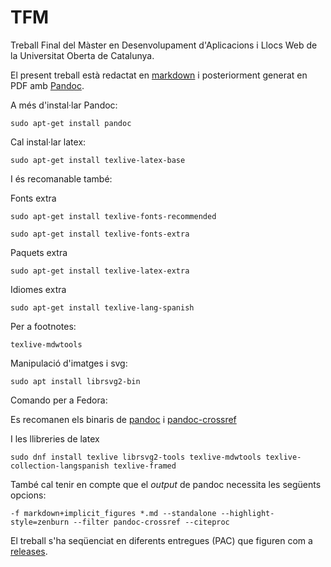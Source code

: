 # TFM

Treball Final del Màster en Desenvolupament d'Aplicacions i Llocs Web de la Universitat Oberta de Catalunya.

El present treball està redactat en [markdown](https://github.com/fampa/tfm/blob/main/TFM.md) i posteriorment generat en PDF amb [Pandoc](https://pandoc.org/).

A més d'instal·lar Pandoc:

`sudo apt-get install pandoc`

Cal instal·lar latex:

`sudo apt-get install texlive-latex-base`

I és recomanable també:

Fonts extra

`sudo apt-get install texlive-fonts-recommended`

`sudo apt-get install texlive-fonts-extra`

Paquets extra

`sudo apt-get install texlive-latex-extra`

Idiomes extra

`sudo apt-get install texlive-lang-spanish`

Per a footnotes:

`texlive-mdwtools`

Manipulació d'imatges i svg:

`sudo apt install librsvg2-bin`

Comando per a Fedora:

Es recomanen els binaris de [pandoc](https://github.com/jgm/pandoc/releases) i [pandoc-crossref](https://github.com/lierdakil/pandoc-crossref/releases/)

I les llibreries de latex

`sudo dnf install texlive librsvg2-tools texlive-mdwtools texlive-collection-langspanish texlive-framed`

També cal tenir en compte que el _output_ de pandoc necessita les següents opcions:

`-f markdown+implicit_figures *.md --standalone --highlight-style=zenburn --filter pandoc-crossref --citeproc`

El treball s'ha seqüenciat en diferents entregues (PAC) que figuren com a [releases](https://github.com/fampa/tfm/releases).
